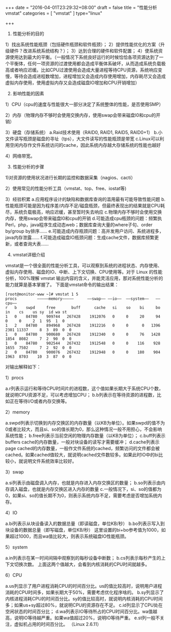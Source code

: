 +++
date = "2016-04-01T23:29:32+08:00"
draft = false
title = "性能分析vmstat"
categories = [ "vmstat" ]
type="linux"

+++

1. 性能分析的目的

1）找出系统性能瓶颈（包括硬件瓶颈和软件瓶颈）；
2）提供性能优化的方案（升级硬件？改进系统系统结构？）；
3）达到合理的硬件和软件配置；
4）使系统资源使用达到最大的平衡。（一般情况下系统良好运行的时候恰恰各项资源达到了一个平衡体，任何一项资源的过渡使用都会造成平衡体系破坏，从而造成系统负载极高或者响应迟缓。比如CPU过渡使用会造成大量进程等待CPU资源，系统响应变慢，等待会造成进程数增加，进程增加又会造成内存使用增加，内存耗尽又会造成虚拟内存使用，使用虚拟内存又会造成磁盘IO增加和CPU开销增加）

<!-- more -->

2. 影响性能的因素

1）CPU（cpu的速度与性能很大一部分决定了系统整体的性能，是否使用SMP）

2）内存（物理内存不够时会使用交换内存，使用swap会带来磁盘I0和cpu的开销）

3）硬盘（存储系统）
a.Raid技术使用（RAID0, RAID1, RAID5, RAID0+1）
b.小文件读写瓶颈是磁盘的寻址（tps），大文件读写的性能瓶颈是带宽
c.Linux可以利用空闲内存作文件系统访问的cache，因此系统内存越大存储系统的性能也越好

4）网络带宽。


3. 性能分析的步骤

1)对资源的使用状况进行长期的监控和数据采集（nagios、cacti）

2）使用常见的性能分析工具（vmstat、top、free、iostat等)

3）经验积累
a.应用程序设计的缺陷和数据库查询的滥用最有可能导致性能问题
b.性能瓶颈可能是因为程序差/内存不足/磁盘瓶颈，但最终表现出的结果就是CPU耗尽，系统负载极高，响应迟缓，甚至暂时失去响应
c.物理内存不够时会使用交换内存，使用swap会带来磁盘I0和cpu的开销
d.可能造成cpu瓶颈的问题：频繁执Perl，php，java程序生成动态web；数据库查询大量的where子句、order by/group by排序……
e.可能造成内存瓶颈问题：高并发用户访问、系统进程多，java内存泄露……
f.可能造成磁盘IO瓶颈问题：生成cache文件，数据库频繁更新，或者查询大表……


4. vmstat详细介绍

vmstat是一个很全面的性能分析工具，可以观察到系统的进程状态、内存使用、虚拟内存使用、磁盘的IO、中断、上下文切换、CPU使用等。对于 Linux 的性能分析，100%理解 vmstat 输出内容的含义，并能灵活应用，那对系统性能分析的能力就算是基本掌握了。
下面是vmstat命令的输出结果：

    [root@monitor-www ~]# vmstat 1 5
    procs         —————memory—————      ——swap—— ——io——  ——system——   ——cpu——
    r   b    swpd     free       buff      cache   si    so    bi     bo      in    cs    us sy  id wa st
    1   0    84780    909744   267428    1912076   0     0     20     94       0     0     2  1  95  1  0
    1   2    84780    894968   267428    1912216   0     0      0   1396    2301 11337     8  3  89  0  0
    1   0    84780    900680   267428    1912340   0     0     76   1428    1854  8082     7  2  90  0  0
    1   0    84780    902544   267432    1912548   0     0    116    928    1655  7502     7  2  92  0  0
    2   0    84780    900076   267432    1912948   0     0    180    904    1963  8703    10  3  87  0  0

对输出解释如下：

1）procs

a.r列表示运行和等待CPU时间片的进程数，这个值如果长期大于系统CPU个数，就说明CPU资源不足，可以考虑增加CPU；
b.b列表示在等待资源的进程数，比如正在等待I/O或者内存交换等。

2）memory

a.swpd列表示切换到内存交换区的内存数量（以KB为单位）。如果swpd的值不为0或者比较大，而且si、so的值长期为0，那么这种情况一般不用担心，不会影响系统性能；
b.free列表示当前空闲的物理内存数量（以KB为单位）；
c.buff列表示buffers cache的内存数量，一般对块设备的读写才需要缓冲；
d.cache列表示page cached的内存数量，一般作文件系统的cached，频繁访问的文件都会被cached。如果cached值较大，就说明cached文件数较多。如果此时IO中的bi比较小，就说明文件系统效率比较好。

3）swap

a.si列表示由磁盘调入内存，也就是内存进入内存交换区的数量；
b.so列表示由内存调入磁盘，也就是内存交换区进入内存的数量
c.一般情况下，si、so的值都为0，如果si、so的值长期不为0，则表示系统内存不足，需要考虑是否增加系统内存。

4）IO

a.bi列表示从块设备读入的数据总量（即读磁盘，单位KB/秒）
b.bo列表示写入到块设备的数据总量（即写磁盘，单位KB/秒）
这里设置的bi+bo参考值为1000，如果超过1000，而且wa值比较大，则表示系统磁盘IO性能瓶颈。

5）system

a.in列表示在某一时间间隔中观察到的每秒设备中断数；
b.cs列表示每秒产生的上下文切换次数。
上面这两个值越大，会看到内核消耗的CPU时间就越多。

6）CPU

a.us列显示了用户进程消耗CPU的时间百分比。us的值比较高时，说明用户进程消耗的CPU时间多，如果长期大于50%，需要考虑优化程序啥的。
b.sy列显示了内核进程消耗CPU的时间百分比。sy的值比较高时，就说明内核消耗的CPU时间多；如果us+sy超过80%，就说明CPU的资源存在不足。
c.id列显示了CPU处在空闲状态的时间百分比；
d.wa列表示IO等待所占的CPU时间百分比。wa值越高，说明IO等待越严重。如果wa值超过20%，说明IO等待严重。
e.st列一般不关注，虚拟机占用的时间百分比。 （Linux 2.6.11）